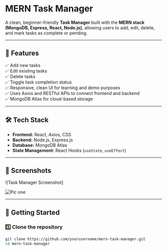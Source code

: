 # MERN Task Manager

A clean, beginner-friendly **Task Manager** built with the **MERN stack (MongoDB, Express, React, Node.js)**, allowing users to add, edit, delete, and mark tasks as complete or pending.

---

## 🚀 Features

✅ Add new tasks  
✅ Edit existing tasks  
✅ Delete tasks  
✅ Toggle task completion status  
✅ Responsive, clean UI for learning and demo purposes  
✅ Uses Axios and RESTful APIs to connect frontend and backend  
✅ MongoDB Atlas for cloud-based storage

---

## 🛠️ Tech Stack

- **Frontend:** React, Axios, CSS
- **Backend:** Node.js, Express.js
- **Database:** MongoDB Atlas
- **State Management:** React Hooks (`useState`, `useEffect`)

---

## 📸 Screenshots

![Task Manager Screenshot]

![Pic one](https://github.com/user-attachments/assets/c0d8370d-029d-483a-96dd-d947a2d818a6)


---

## 🚀 Getting Started



### 1️⃣ Clone the repository

```bash
git clone https://github.com/yourusername/mern-task-manager.git
cd mern-task-manager
